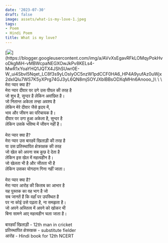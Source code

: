 ```yaml
---
date: '2023-07-30'
draft: false
image: assets/what-is-my-love-1.jpeg
tags:
- Poem
- Hindi Poem
title: What is my love?
---
```

[![](https://blogger.googleusercontent.com/img/a/AVvXsEgavRFkLOMqyPokHvoDkgMiH-vMBWcpaNEGXOwJkPv8KELs4-MwR1xYoaYHQ1JQTX4JShSUwr0E-W_ui4Sbvl5Nqet_LC8f3s9yLOsIyOC5nzW1pdCCF0HA6_HP4A9yufAz0uWjx2dxIQlu7WS7K5yXPrg74GJ3yL6QN8mjSOYJXblBBsODXqMHn6Anooo_)](https://blogger.googleusercontent.com/img/a/AVvXsEgavRFkLOMqyPokHvoDkgMiH-vMBWcpaNEGXOwJkPv8KELs4-MwR1xYoaYHQ1JQTX4JShSUwr0E-W_ui4Sbvl5Nqet_LC8f3s9yLOsIyOC5nzW1pdCCF0HA6_HP4A9yufAz0uWjx2dxIQlu7WS7K5yXPrg74GJ3yL6QN8mjSOYJXblBBsODXqMHn6Anooo_)\
  \
  \
मेरा प्यार क्या है?\
मेरा प्यार दीवार पर उगे उस पीपल की तरह है  \
जो शुभ है, सुन्दर है लेकिन अवांछित है। \
जो नितान्त अकेला तन्हा अवश्य है\
लेकिन मेरे दीवार जैसे हृदय में, \
भाव और जीवन का परिचायक है। \
दीवार पर उगा हुआ अकेला है, सुन्दर है\
लेकिन उसके भविष्य में जीवन नहीं है।\
  \
मेरा प्यार क्या है? \
मेरा प्यार उस बारहवें खिलाड़ी की तरह है \
या उस प्रतिस्थापित क्षेत्ररक्षक की तरह \
जो खेल को अपना सब कुछ दे देता है \
लेकिन इस खेल में महत्वहीन है।\
जो खेलता भी है और जीतता भी है\
लेकिन उसका योगदान गिना नहीं जाता।\
  \
मेरा प्यार क्या है?\
मेरा प्यार आरोह की किताब का आभार है\
यह पुस्तक का वह भाग है जो\
सब जानतें हैं कि वहाँ पर उपस्थित है\
पर ना कोई उसे पढ़ता है, ना समझता है।\
जो अपने अस्तित्व में अपने को खोकर भी\
बिना सामने आए महत्वहीन चला जाता है।\
  \
बारहवाँ खिलाड़ी - 12th man in cricket\
प्रतिस्थापित क्षेत्ररक्षक - substitute fielder\
आरोह - Hindi book for 12th NCERT
